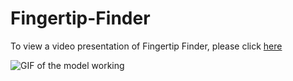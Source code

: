 # Fingertip-Finder

To view a video presentation of Fingertip Finder, please click [here](https://www.youtube.com/watch?v=B4mkswN0c1s)

![GIF of the model working](Graphics/Demo/gif_640.gif)
